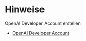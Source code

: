 # Hinweise


OpenAI Developer Account erstellen

- [OpenAI Developer Account](https://openai.com/index/openai-api/)


